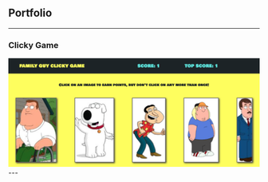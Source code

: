 ## Portfolio

---

### Clicky Game
<a href="https://www.dotnetconf.net/?utm_campaign=savedate&utm_source=dotnefdn&utm_medium=newsletter">
<img src="images/clicky-game.png?raw=true"/>
</a>
---



